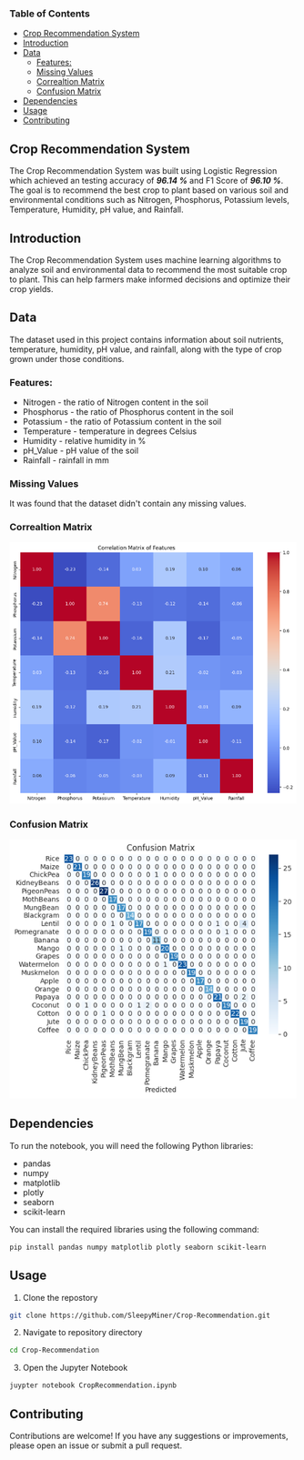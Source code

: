 ### Table of Contents
- [Crop Recommendation System](#crop-recommendation-system)
- [Introduction](#introduction)
- [Data](#data)
  - [Features:](#features)
  - [Missing Values](#missing-values)
  - [Correaltion Matrix](#correaltion-matrix)
  - [Confusion Matrix](#confusion-matrix)
- [Dependencies](#dependencies)
- [Usage](#usage)
- [Contributing](#contributing)

## Crop Recommendation System

The Crop Recommendation System was built using Logistic Regression which achieved an testing accuracy of ***96.14 %*** and F1 Score of ***96.10 %***. The goal is to recommend the best crop to plant based on various soil and environmental conditions such as Nitrogen, Phosphorus, Potassium levels, Temperature, Humidity, pH value, and Rainfall.


## Introduction
The Crop Recommendation System uses machine learning algorithms to analyze soil and environmental data to recommend the most suitable crop to plant. This can help farmers make informed decisions and optimize their crop yields.

## Data
The dataset used in this project contains information about soil nutrients, temperature, humidity, pH value, and rainfall, along with the type of crop grown under those conditions.

### Features:
- Nitrogen - the ratio of Nitrogen content in the soil
- Phosphorus - the ratio of Phosphorus content in the soil
- Potassium - the ratio of Potassium content in the soil
- Temperature - temperature in degrees Celsius
- Humidity - relative humidity in %
- pH_Value - pH value of the soil
- Rainfall - rainfall in mm

### Missing Values
It was found that the dataset didn't contain any missing values.

### Correaltion Matrix
![Correaltion-Matrix](./images/CorrelationMatrix.png)

### Confusion Matrix
![Confusion-Matrix](./images/ConfusionMatrix.png)


## Dependencies
To run the notebook, you will need the following Python libraries:
- pandas
- numpy
- matplotlib
- plotly
- seaborn
- scikit-learn

You can install the required libraries using the following command:
```bash
pip install pandas numpy matplotlib plotly seaborn scikit-learn
```

## Usage
1. Clone the repostory
```bash
git clone https://github.com/SleepyMiner/Crop-Recommendation.git
```

2. Navigate to repository directory

```bash
cd Crop-Recommendation
```
3. Open the Jupyter Notebook

```bash
juypter notebook CropRecommendation.ipynb
```

## Contributing
Contributions are welcome! If you have any suggestions or improvements, please open an issue or submit a pull request.